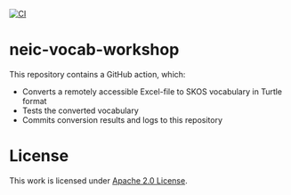 [![CI](https://github.com/wna-se/neic-vocab-workshop/workflows/Sheet2RDF/badge.svg)](https://github.com/wna-se/neic-vocab-workshop/actions?query=workflow%3ASheet2RDF)

# neic-vocab-workshop

This repository contains a GitHub action, which:

- Converts a remotely accessible Excel-file to SKOS vocabulary in Turtle format
- Tests the converted vocabulary
- Commits conversion results and logs to this repository


# License
This work is licensed under [Apache 2.0 License](https://github.com/niva83/sheet2rdf/blob/main/License.md).
